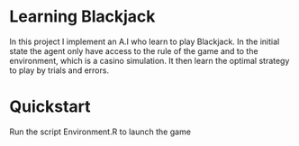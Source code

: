 # Learning Blackjack

In this project I implement an A.I who learn to play Blackjack. 
In the initial state the agent only have access to the rule of the game and to the environment, which is a casino simulation.
It then learn the optimal strategy to play by trials and errors.

# Quickstart
Run the script Environment.R to launch the game


